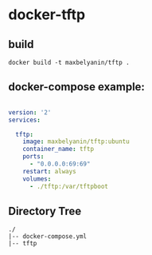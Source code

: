 # docker-tftp

## build

```console
docker build -t maxbelyanin/tftp .
```

## docker-compose example:

```yaml

version: '2'
services:

  tftp:
    image: maxbelyanin/tftp:ubuntu
    container_name: tftp
    ports:
      - "0.0.0.0:69:69"
    restart: always
    volumes:
      - ./tftp:/var/tftpboot
```

## Directory Tree

```console
./
|-- docker-compose.yml
|-- tftp
```
